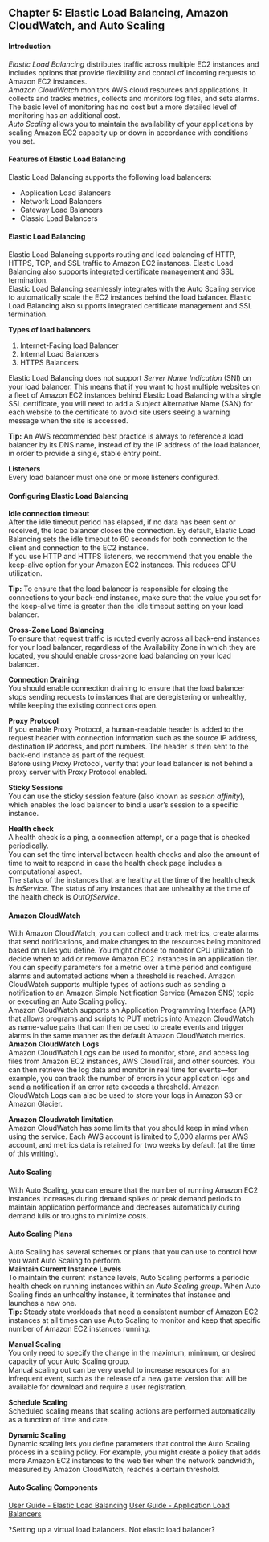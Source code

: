 ## Chapter 5: Elastic Load Balancing, Amazon CloudWatch, and Auto Scaling  
#### Introduction
_Elastic Load Balancing_ distributes traffic across multiple EC2 instances and includes options that provide flexibility and control of incoming requests to Amazon EC2 instances.  
_Amazon CloudWatch_ monitors AWS cloud resources and applications. It collects and tracks metrics, collects and monitors log files, and sets alarms. The basic level of monitoring has no cost but a more detailed level of monitoring has an additional cost.  
_Auto Scaling_ allows you to maintain the availability of your applications by scaling Amazon EC2 capacity up or down in accordance with conditions you set.   

#### Features of Elastic Load Balancing
Elastic Load Balancing supports the following load balancers:
* Application Load Balancers
* Network Load Balancers
* Gateway Load Balancers
* Classic Load Balancers

#### Elastic Load Balancing
Elastic Load Balancing supports routing and load balancing of HTTP, HTTPS, TCP, and SSL traffic to Amazon EC2 instances. Elastic Load Balancing also supports integrated certificate management and SSL termination.  
Elastic Load Balancing seamlessly integrates with the Auto Scaling service to automatically scale the EC2 instances behind the load balancer.
Elastic Load Balancing also supports integrated certificate management and SSL termination.  

__Types of load balancers__    
1. Internet-Facing load Balancer
2. Internal Load Balancers
3. HTTPS Balancers

Elastic Load Balancing does not support _Server Name Indication_ (SNI) on your load balancer. This means that if you want to host multiple websites on a fleet of Amazon EC2 instances behind Elastic Load Balancing with a single SSL certificate, you will need to add a Subject Alternative Name (SAN) for each website to the certificate to avoid site users seeing a warning message when the site is accessed.  

__Tip:__ An AWS recommended best practice is always to reference a load balancer by its DNS name, instead of by the IP address of the load balancer, in order to provide a single, stable entry point.

__Listeners__  
Every load balancer must one one or more listeners configured.

#### Configuring Elastic Load Balancing
__Idle connection timeout__   
After the idle timeout period has elapsed, if no data has been sent or received, the load balancer closes the connection.
By default, Elastic Load Balancing sets the idle timeout to 60 seconds for both connection to the client and connection to the EC2 instance.  
If you use HTTP and HTTPS listeners, we recommend that you enable the keep-alive option for your Amazon EC2 instances. This reduces CPU utilization.

__Tip:__ To ensure that the load balancer is responsible for closing the connections to your back-end instance, make sure that the value you set for the keep-alive time is greater than the idle timeout setting on your load balancer.

__Cross-Zone Load Balancing__  
To ensure that request traffic is routed evenly across all back-end instances for your load balancer, regardless of the Availability Zone in which they are located, you should enable cross-zone load balancing on your load balancer.  

__Connection Draining__   
You should enable connection draining to ensure that the load balancer stops sending requests to instances that are deregistering or unhealthy, while keeping the existing connections open.   

__Proxy Protocol__  
If you enable Proxy Protocol, a human-readable header is added to the request header with connection information such as the source IP address, destination IP address, and port numbers. The header is then sent to the back-end instance as part of the request.  
Before using Proxy Protocol, verify that your load balancer is not behind a proxy server with Proxy Protocol enabled.

__Sticky Sessions__   
You can use the sticky session feature (also known as _session affinity_), which enables the load balancer to bind a user’s session to a specific instance.

__Health check__  
 A health check is a ping, a connection attempt, or a page that is checked periodically.   
 You can set the time interval between health checks and also the amount of time to wait to respond in case the health check page includes a computational aspect.  
 The status of the instances that are healthy at the time of the health check is _InService_. The status of any instances that are unhealthy at the time of the health check is _OutOfService_.  

#### Amazon CloudWatch  
With Amazon CloudWatch, you can collect and track metrics, create alarms that send notifications, and make changes to the resources being monitored based on rules you define.
You might choose to monitor CPU utilization to decide when to add or remove Amazon EC2 instances in an application tier.   
You can specify parameters for a metric over a time period and configure alarms and automated actions when a threshold is reached. Amazon CloudWatch supports multiple types of actions such as sending a notification to an Amazon Simple Notification Service (Amazon SNS) topic or executing an Auto Scaling policy.  
Amazon CloudWatch supports an Application Programming Interface (API) that allows programs and scripts to PUT metrics into Amazon CloudWatch as name-value pairs that can then be used to create events and trigger alarms in the same manner as the default Amazon CloudWatch metrics.
__Amazon CloudWatch Logs__  
Amazon CloudWatch Logs can be used to monitor, store, and access log files from Amazon EC2 instances, AWS CloudTrail, and other sources. You can then retrieve the log data and monitor in real time for events—for example, you can track the number of errors in your application logs and send a notification if an error rate exceeds a threshold. Amazon CloudWatch Logs can also be used to store your logs in Amazon S3 or Amazon Glacier.

__Amazon Cloudwatch limitation__  
Amazon CloudWatch has some limits that you should keep in mind when using the service. Each AWS account is limited to 5,000 alarms per AWS account, and metrics data is retained for two weeks by default (at the time of this writing).  

#### Auto Scaling  
With Auto Scaling, you can ensure that the number of running Amazon EC2 instances increases during demand spikes or peak demand periods to maintain application performance and decreases automatically during demand lulls or troughs to minimize costs.  

#### Auto Scaling Plans  
Auto Scaling has several schemes or plans that you can use to control how you want Auto Scaling to perform.  
__Maintain Current Instance Levels__   
To maintain the current instance levels, Auto Scaling performs a periodic health check on running instances within an _Auto Scaling group_. When Auto Scaling finds an unhealthy instance, it terminates that instance and launches a new one.  
__Tip:__
Steady state workloads that need a consistent number of Amazon EC2 instances at all times can use Auto Scaling to monitor and keep that specific number of Amazon EC2 instances running.

__Manual Scaling__  
You only need to specify the change in the maximum, minimum, or desired capacity of your Auto Scaling group.  
Manual scaling out can be very useful to increase resources for an infrequent event, such as the release of a new game version that will be available for download and require a user registration.   

__Schedule Scaling__   
Scheduled scaling means that scaling actions are performed automatically as a function of time and date.  

__Dynamic Scaling__   
Dynamic scaling lets you define parameters that control the Auto Scaling process in a scaling policy. For example, you might create a policy that adds more Amazon EC2 instances to the web tier when the network bandwidth, measured by Amazon CloudWatch, reaches a certain threshold.

#### Auto Scaling Components  






[User Guide - Elastic Load Balancing](https://docs.aws.amazon.com/elasticloadbalancing/latest/userguide/what-is-load-balancing.html)
[User Guide - Application Load Balancers](https://docs.aws.amazon.com/elasticloadbalancing/latest/application/introduction.html)



?Setting up a virtual load balancers. Not elastic load balancer?

